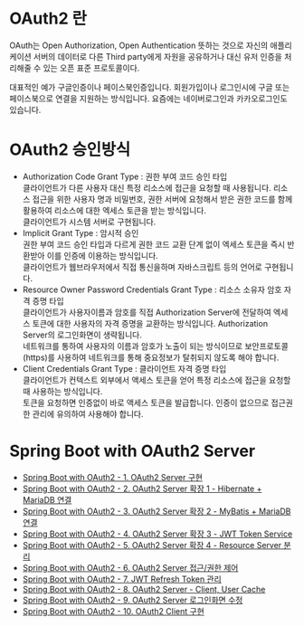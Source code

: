 # OAuth2 란

OAuth는 Open Authorization, Open Authentication 뜻하는 것으로 자신의 애플리케이션 서버의 데이터로 다른 Third party에게 자원을 공유하거나 대신 유저 인증을 처리해줄 수 있는 오픈 표준 프로토콜이다.

대표적인 예가 구글인증이나 페이스북인증입니다. 회원가입이나 로그인시에 구글 또는 페이스북으로 연결을 지원하는 방식입니다. 요즘에는 네이버로그인과 카카오로그인도 있습니다.


# OAuth2 승인방식

-   Authorization Code Grant Type : 권한 부여 코드 승인 타입  
    클라이언트가 다른 사용자 대신 특정 리소스에 접근을 요청할 때 사용됩니다. 리소스 접근을 위한 사용자 명과 비밀번호, 권한 서버에 요청해서 받은 권한 코드를 함께 활용하여 리소스에 대한 엑세스 토큰을 받는 방식입니다.  
    클라이언트가 시스템 서버로 구현됩니다.
-   Implicit Grant Type : 암시적 승인  
    권한 부여 코드 승인 타입과 다르게 권한 코드 교환 단계 없이 엑세스 토큰을 즉시 반환받아 이를 인증에 이용하는 방식입니다.  
    클라이언트가 웹브라우저에서 직접 통신을하며 자바스크립트 등의 언어로 구현됩니다.
-   Resource Owner Password Credentials Grant Type : 리소스 소유자 암호 자격 증명 타입  
    클라이언트가 사용자이름과 암호를 직접 Authorization Server에 전달하여 엑세스 토큰에 대한 사용자의 자격 증명을 교환하는 방식입니다. Authorization Server의 로그인화면이 생략됩니다.  
    네트워크를 통하여 사용자의 이름과 암호가 노출이 되는 방식이므로 보안프로토콜(https)를 사용하여 네트워크를 통해 중요정보가 탈취되지 않도록 해야 합니다.
-   Client Credentials Grant Type : 클라이언트 자격 증명 타입  
    클라이언트가 컨텍스트 외부에서 액세스 토큰을 얻어 특정 리소스에 접근을 요청할 때 사용하는 방식입니다.  
    토큰을 요청하면 인증없이 바로 액세스 토큰을 발급합니다. 인증이 없으므로 접근권한 관리에 유의하여 사용해야 합니다.


# Spring Boot with OAuth2 Server
-   [Spring Boot with OAuth2 - 1. OAuth2 Server 구현](https://parandol.tistory.com/4)  
-   [Spring Boot with OAuth2 - 2. OAuth2 Server 확장 1 - Hibernate + MariaDB 연결](https://parandol.tistory.com/5)  
-   [Spring Boot with OAuth2 - 3. OAuth2 Server 확장 2 - MyBatis + MariaDB 연결](https://parandol.tistory.com/6)  
-   [Spring Boot with OAuth2 - 4. OAuth2 Server 확장 3 - JWT Token Service](https://parandol.tistory.com/8)  
-   [Spring Boot with OAuth2 - 5. OAuth2 Server 확장 4 - Resource Server 분리](https://parandol.tistory.com/9)  
-   [Spring Boot with OAuth2 - 6. OAuth2 Server 접근/권한 제어](https://parandol.tistory.com/10)  
-   [Spring Boot with OAuth2 - 7. JWT Refresh Token 관리](https://parandol.tistory.com/11)  
-   [Spring Boot with OAuth2 - 8. OAuth2 Server - Client, User Cache](https://parandol.tistory.com/12)  
-   [Spring Boot with OAuth2 - 9. OAuth2 Server 로그인화면 수정](https://parandol.tistory.com/13)  
-   [Spring Boot with OAuth2 - 10. OAuth2 Client 구현](https://parandol.tistory.com/14)  

